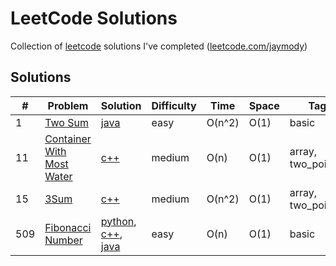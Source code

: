 # LeetCode Solutions
Collection of [leetcode](https://leetcode.com) solutions I've completed ([leetcode.com/jaymody](https://leetcode.com/jaymody/))

## Solutions
\# | Problem | Solution | Difficulty | Time | Space | Tags
--- | --- | --- | --- | --- | --- | ---
1 | [Two Sum](https://leetcode.com/problems/two-sum/) | [java](https://github.com/JayMody/LeetCode/blob/master/java/1%20-%20Two%20Sum.java) | easy | O(n^2) | O(1) | basic
11 | [Container With Most Water](https://leetcode.com/problems/container-with-most-water/) | [c++](https://github.com/JayMody/LeetCode/blob/master/c++/11%20-%20Container%20With%20Most%20Water.cpp) | medium | O(n) | O(1) | array, two_pointers
15 | [3Sum](https://leetcode.com/problems/3sum/) | [c++](https://github.com/JayMody/LeetCode/blob/master/c++/15%20-%203Sum.cpp) | medium | O(n^2) | O(1) | array, two_pointers
509 | [Fibonacci Number](https://leetcode.com/problems/fibonacci-number/) | [python](https://github.com/JayMody/LeetCode/blob/master/python/509%20-%20Fibonacci%20Number.py), [c++](https://github.com/JayMody/LeetCode/blob/master/c++/509%20-%20Fibonacci%20Number.cpp), [java](https://github.com/JayMody/LeetCode/blob/master/java/509%20-%20Fibonacci%20Number.java) | easy | O(n) | O(1) | basic
